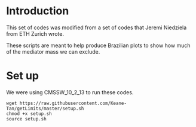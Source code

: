 # Introduction
This set of codes was modified from a set of codes that Jeremi Niedziela from ETH Zurich wrote.  

These scripts are meant to help produce Brazilian plots to show how much of the mediator mass we can exclude.

# Set up
We were using CMSSW_10_2_13 to run these codes.
```
wget https://raw.githubusercontent.com/Keane-Tan/getLimits/master/setup.sh
chmod +x setup.sh
source setup.sh
``` 